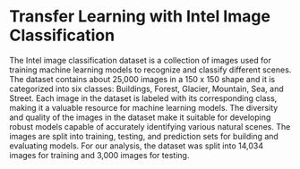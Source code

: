 # Transfer Learning with Intel Image Classification

The Intel image classification dataset is a collection of images used for training machine learning models to recognize and classify different scenes. The dataset contains about 25,000 images in a 150 x 150 shape and it is categorized into six classes: Buildings, Forest, Glacier, Mountain, Sea, and Street. Each image in the dataset is labeled with its corresponding class, making it a valuable resource for machine learning models. The diversity and quality of the images in the dataset make it suitable for developing robust models capable of accurately identifying various natural scenes.
The images are split into training, testing, and prediction sets for building and evaluating models. For our analysis, the dataset was split into 14,034 images for training and 3,000 images for testing.
